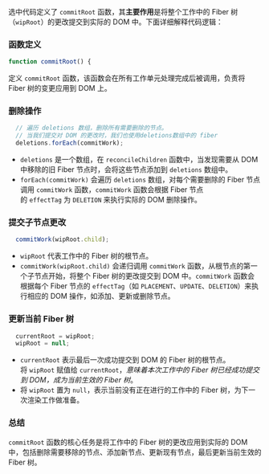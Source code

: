 选中代码定义了 `commitRoot` 函数，其**主要作用**是将整个工作中的 Fiber 树（`wipRoot`）的更改提交到实际的 DOM 中。下面详细解释代码逻辑：

### 函数定义

```javascript
function commitRoot() {
```

定义 `commitRoot` 函数，该函数会在所有工作单元处理完成后被调用，负责将 Fiber 树的变更应用到 DOM 上。

### 删除操作

```javascript
  // 遍历 deletions 数组，删除所有需要删除的节点。
  // 当我们提交对 DOM 的更改时，我们也使用deletions数组中的 fiber
  deletions.forEach(commitWork);
```

- `deletions` 是一个数组，在 `reconcileChildren` 函数中，当发现需要从 DOM 中移除的旧 Fiber 节点时，会将这些节点添加到 `deletions` 数组中。
- `forEach(commitWork)` 会遍历 `deletions` 数组，对每个需要删除的 Fiber 节点调用 `commitWork` 函数，`commitWork` 函数会根据 Fiber 节点的 `effectTag` 为 `DELETION` 来执行实际的 DOM 删除操作。

### 提交子节点更改

```javascript
  commitWork(wipRoot.child);
```

- `wipRoot` 代表工作中的 Fiber 树的根节点。
- `commitWork(wipRoot.child)` 会递归调用 `commitWork` 函数，从根节点的第一个子节点开始，将整个 Fiber 树的更改提交到 DOM 中。`commitWork` 函数会根据每个 Fiber 节点的 `effectTag`（如 `PLACEMENT`、`UPDATE`、`DELETION`）来执行相应的 DOM 操作，如添加、更新或删除节点。

### 更新当前 Fiber 树

```javascript
  currentRoot = wipRoot;
  wipRoot = null;
```

- `currentRoot` 表示最后一次成功提交到 DOM 的 Fiber 树的根节点。将 `wipRoot` 赋值给 `currentRoot`，*意味着本次工作中的 Fiber 树已经成功提交到 DOM，成为当前生效的 Fiber 树*。
- 将 `wipRoot` 置为 `null`，表示当前没有正在进行的工作中的 Fiber 树，为下一次渲染工作做准备。

### 总结

`commitRoot` 函数的核心任务是将工作中的 Fiber 树的更改应用到实际的 DOM 中，包括删除需要移除的节点、添加新节点、更新现有节点，最后更新当前生效的 Fiber 树。